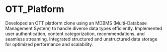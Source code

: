 # OTT_Platform
Developed an OTT platform clone using an MDBMS (Multi-Database Management System) to handle diverse data types efficiently. Implemented user authentication, content categorization, recommendations, and seamless streaming. Integrated structured and unstructured data storage for optimized performance and scalability.
